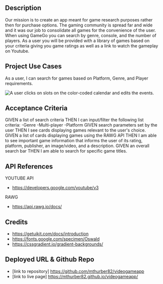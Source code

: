 ## Description
Our mission is to create an app meant for game research purposes rather then for purchase options. The gaming community is spread far and wide and it was our job to consolidate all games for the convenience of the user. When using GameGo you can search by genre, console, and the number of players. As a user you will be provided with a library of games based on your criteria giving you game ratings as well as a link to watch the gameplay on Youtube.

## Project Use Cases

As a user, I can search for games based on Platform, Genre, and Player requirements.

![A user clicks on slots on the color-coded calendar and edits the events.](assets/GAMEGO.gif)


## Acceptance Criteria

GIVEN a list of search criteria
THEN I can input/filter the following list criteria:
  -Genre
  -Multi-player
  -Platform
GIVEN search parameters set by the user
THEN I see cards displaying games relevant to the user's choice.
GIVEN a list of cards displaying games using the RAWG API
THEN I am able to see important game information that informs the user of its rating, platform, publisher, an image/video, and a description.
GIVEN an overall search bar
THEN I am able to search for specific game titles.

## API References
YOUTUBE API
* https://developers.google.com/youtube/v3

RAWG
* https://api.rawg.io/docs/

## Credits
* https://getuikit.com/docs/introduction
* https://fonts.google.com/specimen/Oswald
* https://cssgradient.io/gradient-backgrounds/

## Deployed URL & Github Repo
* [link to repository] https://github.com/mthurber82/videogameapp
* [link to live page] https://mthurber82.github.io/videogameapp/
